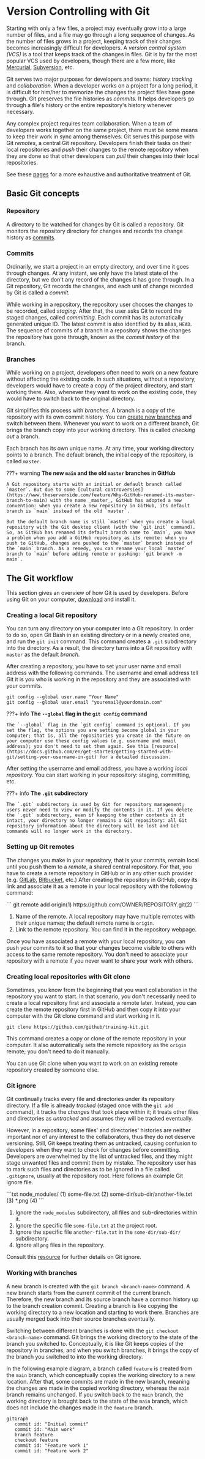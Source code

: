 # Version Controlling with Git

Starting with only a few files, a project may eventually grow into a large number of files, and a file may go through a long sequence of changes. As the number of files grows in a project, keeping track of their changes becomes increasingly difficult for developers. A _version control system (VCS)_ is a tool that keeps track of the changes in files. Git is by far the most popular VCS used by developers, though there are a few more, like [Mercurial](https://www.mercurial-scm.org/), [Subversion](https://subversion.apache.org/), etc.

Git serves two major purposes for developers and teams: _history tracking_ and _collaboration._ When a developer works on a project for a long period, it is difficult for him/her to memorize the changes the project files have gone through. Git preserves the file histories as _commits._ It helps developers go through a file's history or the entire repository's history whenever necessary.

Any complex project requires team collaboration. When a team of developers works together on the same project, there must be some means to keep their work in sync among themselves. Git serves this purpose with Git _remotes_, a central Git repository. Developers finish their tasks on their local repositories and _push_ their changes to the remote repository when they are done so that other developers can _pull_ their changes into their local repositories.

See these [pages](https://github.com/git-guides) for a more exhaustive and authoritative treatment of Git.

## Basic Git concepts

### Repository

A directory to be watched for changes by Git is called a repository. Git monitors the repository directory for changes and records the change history as [commits](#commits).

### Commits

Ordinarily, we start a project in an empty directory, and over time it goes through changes. At any instant, we only have the latest state of the directory, but we don't any record of the changes it has gone through. In a Git repository, Git records the changes, and each unit of change recorded by Git is called a _commit._

While working in a repository, the repository user chooses the changes to be recorded, called _staging_. After that, the user asks Git to record the staged changes, called _committing._ Each commit has its automatically generated unique ID. The latest commit is also identified by its alias, `HEAD`. The sequence of commits of a branch in a repository shows the changes the repository has gone through, known as the _commit history_ of the branch.

### Branches

While working on a project, developers often need to work on a new feature without affecting the existing code. In such situations, without a repository, developers would have to create a copy of the project directory, and start working there. Also, whenever they want to work on the existing code, they would have to switch back to the original directory.

Git simplifies this process with _branches._ A branch is a copy of the repository with its own commit history. You can [create new branches](#working-with-branches) and switch between them. Whenever you want to work on a different branch, Git brings the branch copy into your working directory. This is called _checking out_ a branch.

Each branch has its own unique name. At any time, your working directory points to a branch. The default branch, the initial copy of the repository, is called `master`.


???+ warning
    **The new `main` and the old `master` branches in GitHub**

    A Git repository starts with an initial or default branch called `master`. But due to some [cultural controversies](https://www.theserverside.com/feature/Why-GitHub-renamed-its-master-branch-to-main) with the name _master_, GitHub has adopted a new convention: when you create a new repository in GitHub, its default branch is `main` instead of the old `master`.

    But the default branch name is still `master` when you create a local repository with the Git desktop client (with the `git init` command). So, as GitHub has renamed its default branch name to `main`, you have a problem when you add a GitHub repository as its remote: when you push to GitHub, changes are pushed to the `master` branch instead of the `main` branch. As a remedy, you can rename your local `master` branch to `main` before adding remote or pushing: `git branch -m main`.

## The Git workflow

This section gives an overview of how Git is used by developers. Before using Git on your computer, [download](https://git-scm.com/downloads) and install it.

### Creating a local Git repository

You can turn any directory on your computer into a Git repository. In order to do so, open Git Bash in an existing directory or in a newly created one, and run the `git init` command. This command creates a `.git` subdirectory into the directory. As a result, the directory turns into a Git repository with `master` as the default _branch_.

After creating a repository, you have to set your user name and email address with the following commands. The username and email address tell Git it is you who is working in the repository and they are associated with your commits.

```
git config --global user.name "Your Name"
git config --global user.email "youremail@yourdomain.com"
```

???+ info
    **The `--global` flag in the `git config` command**

    The `--global` flag in the `git config` command is optional. If you set the flag, the options you are setting become global in your computer; that is, all the repositories you create in the future on your computer use these config values (e.g. username and email address); you don't need to set them again. See this [resource](https://docs.github.com/en/get-started/getting-started-with-git/setting-your-username-in-git) for a detailed discussion.

After setting the username and email address, you have a working _local repository._ You can start working in your repository: staging, committing, etc.

???+ info
    **The `.git` subdirectory**

    The `.git` subdirectory is used by Git for repository management; users never need to view or modify the contents in it. If you delete the `.git` subdirectory, even if keeping the other contents in it intact, your directory no longer remains a Git repository: all Git repository information about the directory will be lost and Git commands will no longer work in the directory.

### Setting up Git remotes

The changes you make in your repository, that is your commits, remain local until you push them to a _remote_, a shared central repository. For that, you have to create a remote repository in GitHub or in any other such provider (e.g. [GitLab](https://about.gitlab.com/), [Bitbucket](https://bitbucket.org/), etc.) After creating the repository in GitHub, copy its link and associate it as a remote in your local repository with the following command:

<div class="annotate" markdown>
```
git remote add origin(1) https://github.com/OWNER/REPOSITORY.git(2)
```
</div>

1. Name of the remote. A local repository may have multiple remotes with their unique names; the default remote name is `origin`.
2. Link to the remote repository. You can find it in the repository webpage.

Once you have associated a remote with your local repository, you can push your commits to it so that your changes become visible to others with access to the same remote repository. You don't need to associate your repository with a remote if you never want to share your work with others.

### Creating local repositories with Git clone

Sometimes, you know from the beginning that you want collaboration in the repository you want to start. In that scenario, you don't necessarily need to create a local repository first and associate a remote later. Instead, you can create the remote repository first in GitHub and then copy it into your computer with the Git clone command and start working in it.

```
git clone https://github.com/github/training-kit.git
```

This command creates a copy or clone of the remote repository in your computer. It also automatically sets the remote repository as the `origin` remote; you don't need to do it manually.

You can use Git clone when you want to work on an existing remote repository created by someone else.

### Git ignore

Git continually tracks every file and directories under its repository directory. If a file is already _tracked_ (staged once with the `git add` command), it tracks the _changes_ that took place within it; it treats other files and directories as _untracked_ and assumes they will be tracked eventually.

However, in a repository, some files' and directories' histories are neither important nor of any interest to the collaborators, thus they do not deserve versioning. Still, Git keeps treating them as untracked, causing confusion to developers when they want to check for changes before committing. Developers are overwhelmed by the list of untracked files, and they might stage unwanted files and commit them by mistake. The repository user has to mark such files and directories as to be ignored in a file called `.gitignore`, usually at the repository root. Here follows an example Git ignore file.

<div class="annotate" markdown>
```txt
node_modules/ (1)
some-file.txt (2)
some-dir/sub-dir/another-file.txt (3)
*.png (4)
```
</div>

1. Ignore the `node_modules` subdirectory, all files and sub-directories within it.
2. Ignore the specific file `some-file.txt` at the project root.
3. Ignore the specific file `another-file.txt` in the `some-dir/sub-dir/` subdirectory.
4. Ignore all `png` files in the repository.

Consult this [resource](https://www.atlassian.com/git/tutorials/saving-changes/gitignore) for further details on Git ignore.

### Working with branches

A new branch is created with the `git branch <branch-name>` command. A new branch starts from the current commit of the current branch. Therefore, the new branch and its source branch have a common history up to the branch creation commit. Creating a branch is like copying the working directory to a new location and starting to work there. Branches are usually merged back into their source branches eventually.

Switching between different branches is done with the `git checkout <branch-name>` command. Git brings the working directory to the state of the branch you switched to. Conceptually, it is like Git keeps copies of the repository in branches, and when you switch branches, it brings the copy of the branch you switched to into the working directory.

In the following example diagram, a branch called `feature` is created from the `main` branch, which conceptually copies the working directory to a new location. After that, some commits are made in the new branch, meaning the changes are made in the copied working directory, whereas the `main` branch remains unchanged. If you switch back to the `main` branch, the working directory is brought back to the state of the `main` branch, which does not include the changes made in the `feature` branch. 

```mermaid
gitGraph
   commit id: "Initial commit"
   commit id: "Main work"
   branch feature
   checkout feature
   commit id: "Feature work 1"
   commit id: "Feature work 2"
```
